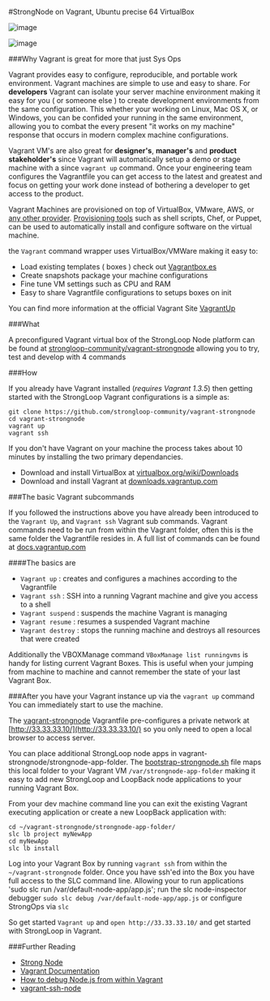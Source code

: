 #StrongNode on Vagrant, Ubuntu precise 64 VirtualBox

![image](http://strongloop.com/wp-content/uploads/2013/04/logo-strongloop.png)

![image](http://www.vagrantup.com/images/logo_vagrant-81478652.png) 

###Why Vagrant is great for more that just Sys Ops

Vagrant provides easy to configure, reproducible, and portable work environment. Vagrant machines are simple to use and easy to share.  For **developers** Vagrant can isolate your server machine environment making it easy for you ( or someone else ) to create development environments from the same configuration. This whether your working on Linux, Mac OS X, or Windows, you can be confided your running in the same environment, allowing you to combat the every present "it works on my machine" response that occurs in modern complex machine configurations.

Vagrant VM's are also great for **designer's**, **manager's** and **product stakeholder's** since Vagrant will automatically setup a demo or stage machine with a since `vagrant up` command.  Once your engineering team configures the Vagrantfile you can get access to the latest and greatest and focus on getting your work done instead of bothering a developer to get access to the product.

Vagrant Machines are provisioned on top of VirtualBox, VMware, AWS, or [any other provider](/v2/providers/index.html). [Provisioning tools](/v2/provisioning/index.html) such as shell scripts, Chef, or Puppet, can be used to automatically install and configure software on the virtual machine.

the `Vagrant` command wrapper uses VirtualBox/VMWare making it easy to:

- Load existing templates ( boxes ) check out [Vagrantbox.es](http://www.vagrantbox.es/)
- Create snapshots package your machine configurations
- Fine tune VM settings such as CPU and RAM
- Easy to share Vagrantfile configurations to setups boxes on init

You can find more information at the official Vagrant Site [VagrantUp](http://www.vagrantup.com/)

###What

A preconfigured Vagrant virtual box of the StrongLoop Node platform can be found at [strongloop-community/vagrant-strongnode](https://github.com/strongloop-community/vagrant-strongnode) allowing you to try, test and develop with 4 commands

###How

If you already have Vagrant installed (*requires Vagrant 1.3.5*) then getting started with the StrongLoop Vagrant configurations is a simple as:

```
git clone https://github.com/strongloop-community/vagrant-strongnode
cd vagrant-strongnode
vagrant up
vagrant ssh
```

If you don't have Vagrant on your machine the process takes about 10 minutes by installing the two primary dependancies.

- Download and install VirtualBox at [virtualbox.org/wiki/Downloads](https://www.virtualbox.org/wiki/Downloads)
- Download and install Vagrant at [downloads.vagrantup.com ](http://downloads.vagrantup.com/)

###The basic Vagrant subcommands

If you followed the instructions above you have already been introduced to the  ```Vagrant Up```, and ```Vagrant ssh``` Vagrant sub commands. Vagrant commands need to be run from within the Vagrant folder, often this is the same folder the Vagrantfile resides in.  A full list of commands can be found at [docs.vagrantup.com](http://docs.vagrantup.com/v2/cli/index.html)

####The basics are 
- `Vagrant up` : creates and configures a machines according to the Vagrantfile
- `Vagrant ssh` : SSH into a running Vagrant machine and give you access to a shell 
- `Vagrant suspend` :  suspends the machine Vagrant is managing 
- `Vagrant resume` : resumes a suspended Vagrant machine
- `Vagrant destroy` : stops the running machine and destroys all resources that were created

Additionally the VBOXManage command ```VBoxManage list runningvms``` is handy for listing current Vagrant Boxes.   This is useful when your jumping from machine to machine and cannot remember the state of your last Vagrant Box.

###After you have your Vagrant instance up via the `vagrant up` command You can immediately start to use the machine.

The [vagrant-strongnode](https://github.com/strongloop-community/vagrant-strongnode) Vagrantfile pre-configures a private network at [http://33.33.33.10/](http://33.33.33.10/) so you only need to open a local browser to access server.


You can place additional StrongLoop node apps in vagrant-strongnode/strongnode-app-folder.  The [bootstrap-strongnode.sh](https://github.com/strongloop-community/vagrant-strongnode/blob/master/bootstrap-strongnode.sh) file maps this local folder to your Vagrant VM `/var/strongnode-app-folder` making it easy to add new StrongLoop and LoopBack node applications to your running Vagrant Box.

From your dev machine command line you can exit the existing Vagrant executing application or create a new LoopBack application with:

```
cd ~/vagrant-strongnode/strongnode-app-folder/
slc lb project myNewApp
cd myNewApp
slc lb install
```

Log into your Vagrant Box by running `vagrant ssh` from within the `~/vagrant-strongnode` folder.  Once you have ssh'ed into the Box you have full access to the SLC command line.  Allowing your to run applications 'sudo slc run /var/default-node-app/app.js'; run the slc node-inspector debugger `sudo slc debug /var/default-node-app/app.js` or configure StrongOps via `slc`

So get started `Vagrant up` and `open http://33.33.33.10/` and get started with StrongLoop in Vagrant.
	
###Further Reading
- [Strong Node ](http://StrongLoop.com)
- [Vagrant Documentation](http://docs.vagrantup.com/v2/getting-started/index.html)
- [How to debug Node.js from within Vagrant](http://neilk.net/blog/2013/08/21/how-to-debug-node-dot-js-from-within-vagrant)
- [vagrant-ssh-node](https://gist.github.com/neilk/6311127)


